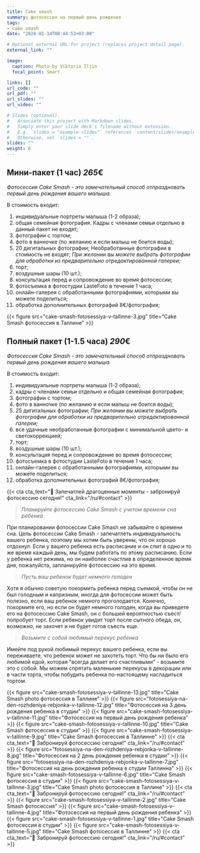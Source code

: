 ```yaml
---
title: Cake smash
summary: фотосессия на первый день рождения
tags:
- cake smash
date: "2024-01-14T08:44:53+03:00"

# Optional external URL for project (replaces project detail page).
external_link: ""

image:
  caption: Photo by Viktoria Iljin
  focal_point: Smart

links: []
url_code: ""
url_pdf: ""
url_slides: ""
url_video: ""

# Slides (optional).
#   Associate this project with Markdown slides.
#   Simply enter your slide deck's filename without extension.
#   E.g. `slides = "example-slides"` references `content/slides/example-slides.md`.
#   Otherwise, set `slides = ""`.
slides: ""
weight: 6
---
```

## Мини-пакет (1 час) *265*€ 
_Фотосессия Cake Smash - это замечательный способ отпраздновать первый день рождения вашего малыша._

В стоимость входит:
1. индивидуальные портреты малыша (1-2 образа);
2. общая семейная фотография. Кадры с членами семьи отдельно в данный пакет не входят;
3. фотографии с тортом;
4. фото в ванночке (по желанию и если малыш не боится воды);
5. 20 дигитальных фотографии; Необработанные фотографии в стоимость не входят;
_При желании вы можете выбрать фотографии для обработки из предварительно отредактированной галереи;_
6. торт;
7. воздушные шары (10 шт.);
8. консультация перед и сопровождение во время фотосессии;
9. фотосъемка в фотостудии LasteFoto в течение 1 часа;
10. онлайн-галерея с обработанными фотографиями, которыми вы можете поделиться;
11. обработка дополнительных фотографий 8€/фотография;

{{< figure src="cake-smash-fotosessiya-v-tallinne-3.jpg" title="Cake Smash фотосессия в Таллине" >}}

## Полный пакет (1-1.5 часа) *290*€ 
_Фотосессия Cake Smash - это замечательный способ отпраздновать первый день рождения вашего малыша._

В стоимость входит:
1. индивидуальные портреты малыша (1-2 образа);
2. кадры с членами семьи отдельно и общая семейная фотография;
3. фотографии с тортом;
4. фото в ванночке (по желанию и если малыш не боится воды);
5. 25 дигитальных фотографии;
_При желании вы можете выбрать фотографии для обработки из предварительно отредактированной галереи;_
6. все удачные необработанные фотографии с минимальной цвето- и светокоррекцией;
7. торт;
8. воздушные шары (10 шт.);
9. консультация перед и сопровождение во время фотосессии;
10. фотосъемка в фотостудии LasteFoto в течение 1 часа;
11. онлайн-галерея с обработанными фотографиями, которыми вы можете поделиться;
12. обработка дополнительных фотографий 8€/фотография;

{{< cta cta_text="💛 Запечатлей драгоценные моменты - забронируй фотосессию сегодня!" cta_link="/ru/#contact" >}}

> _Планируйте фотосессию Cake Smash с учетом времени сна ребенка_

При планировании фотосессии Cake Smash не забывайте о времени сна. Цель фотосессии Cake Smash - запечатлеть индивидуальность вашего ребенка, поэтому мы хотим быть уверены, что он хорошо отдохнул. Если у вашего ребенка есть расписание и он спит в одно и то же время каждый день, мы будем работать по этому расписанию. Если у ребенка нет режима, но он наиболее счастлив в определенное время дня, пожалуйста, запланируйте фотосессию на это время.

> _Пусть ваш ребенок будет немного голоден_

Хотя я обычно советую покормить ребенка перед съемкой, чтобы он не был голодным и капризным, иногда для фотосессии может быть полезно, если ваш ребенок немного проголодается. Конечно, покормите его, но если он будет немного голоден, когда вы приведете его на фотосессию Cake Smash, он с большей вероятностью съест/попробует торт. Если ребенок увидит торт после сытного обеда, он, возможно, не захочет и не будет готов съесть еще.

> _Возьмите с собой любимый перекус ребенка_

Имейте под рукой любимый перекус вашего ребенка, если вы переживаете, что ребенок может не захотеть торт. Что бы ни было его любимой едой, которая "всегда делает его счастливыми" - возьмите это с собой. Мы можем спрятать маленькие перекусы в декорации или в части торта, чтобы побудить ребенка по-настоящему насладиться тортом.

{{< figure src="cake-smash-fotosessiya-v-tallinne-13.jpg" title="Cake Smash photo фотосессия в Таллине" >}}
{{< figure src="fotosessiya-na-den-rozhdeniya-rebjonka-v-tallinne-12.jpg" title="Фотосессия на 3 день рождения ребенка в студии" >}}
{{< figure src="cake-smash-fotosessiya-v-tallinne-11.jpg" title="Фотосессия на первый день рождения ребенка" >}}
{{< figure src="cake-smash-fotosessiya-v-tallinne-10.jpg" title="Cake Smash фотосессия в студии" >}}
{{< figure src="cake-smash-fotosessiya-v-tallinne-9.jpg" title="Cake Smash фотосессия в Таллинне" >}}
{{< cta cta_text="💛 Забронируй фотосессию сегодня!" cta_link="/ru/#contact" >}}
{{< figure src="fotosessiya-na-den-rozhdeniya-rebjonka-v-tallinne-8.jpg" title="Фотосессия на 2 день рождения ребенка в студии" >}}
{{< figure src="fotosessiya-na-den-rozhdeniya-rebjonka-v-tallinne-7.jpg" title="Фотосессия на день рождения ребенка в студии Таллинна" >}}
{{< figure src="cake-smash-fotosessiya-v-tallinne-6.jpg" title="Cake Smash фотосессия в студии" >}}
{{< figure src="cake-smash-fotosessiya-v-tallinne-3.jpg" title="Cake Smash photo фотосессия в Таллине" >}}
{{< cta cta_text="💛 Забронируй фотосессию сегодня!" cta_link="/ru/#contact" >}}
{{< figure src="cake-smash-fotosessiya-v-tallinne-2.jpg" title="Cake Smash фотосессия" >}}
{{< figure src="cake-smash-fotosessiya-v-tallinne-4.jpg" title="Фотосессия на первый день рождения ребенка" >}}
{{< figure src="cake-smash-fotosessiya-v-tallinne-1.jpg" title="Cake Smash фотосессия в студии" >}}
{{< figure src="cake-smash-fotosessiya-v-tallinne-5.jpg" title="Cake Smash фотосессия в Таллинне" >}}
{{< cta cta_text="💛 Забронируй фотосессию сегодня!" cta_link="/ru/#contact" >}}